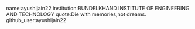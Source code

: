 name:ayushijain22
institution:BUNDELKHAND INSTITUTE OF ENGINEERING AND TECHNOLOGY
quote:Die with memories,not dreams.
github_user:ayushijain22
